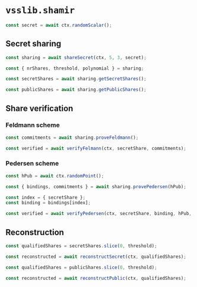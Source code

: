 # `vsslib.shamir`


```js
const secret = await ctx.randomScalar();
```

## Secret sharing

```js
const sharing = await shareSecret(ctx, 5, 3, secret);
```

```js
const { nrShares, threshold, polynomial } = sharing;
```

```js
const secretShares = await sharing.getSecretShares();
```

```js
const publicShares = await sharing.getPublicShares();
```

## Share verification

### Feldmann scheme

```js
const commitments = await sharing.proveFeldmann();
```

```js
const verified = await verifyFelmann(ctx, secretShare, commitments);
```

### Pedersen scheme

```js
const hPub = await ctx.randomPoint();
```

```js
const { bindings, commitments } = await sharing.provePedersen(hPub);
```

```js
const index = { secretShare };
const binding = bindings[index];
```

```js
const verified = await verifyPedersen(ctx, secretShare, binding, hPub, commitments);
```

## Reconstruction

```js
const qualifiedShares = secretShares.slice(0, threshold);

const reconstructed = await reconstructSecret(ctx, qualifiedShares);
```

```js
const qualifiedShares = publicShares.slice(0, threshold);

const reconstructed = await reconstructPublic(ctx, qualifiedShares);
```
